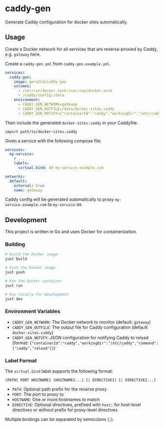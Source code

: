 # caddy-gen

Generate Caddy configuration for docker sites automatically.

## Usage

Create a Docker network for all services that are reverse-proxied by Caddy, e.g. `gateway` here.

Create a `caddy-gen.yml` from `caddy-gen.example.yml`.

```yaml
services:
  caddy-gen:
    image: gera2ld/caddy-gen
    volumes:
      - /var/run/docker.sock:/var/run/docker.sock
      - /caddy/config:/data
    environment:
      - CADDY_GEN_NETWORK=gateway
      - CADDY_GEN_OUTFILE=/data/docker-sites.caddy
      - CADDY_GEN_NOTIFY={"containerId":"caddy","workingDir":"/etc/caddy","command":["caddy","reload"]}
```

Then include the generated `docker-sites.caddy` in your Caddyfile.

```caddy
import path/to/docker-sites.caddy
```

Given a service with the following compose file:

```yaml
services:
  my-service:
    # ...
    labels:
      virtual.bind: 80 my-service.example.com

networks:
  default:
    external: true
    name: gateway
```

Caddy config will be generated automatically to proxy `my-service.example.com` to `my-service:80`.

## Development

This project is written in Go and uses Docker for containerization.

### Building

```bash
# Build the Docker image
just build

# Push the Docker image
just push

# Run the Docker container
just run

# Run locally for development
just dev
```

### Environment Variables

- `CADDY_GEN_NETWORK`: The Docker network to monitor (default: `gateway`)
- `CADDY_GEN_OUTFILE`: The output file for Caddy configuration (default: `docker-sites.caddy`)
- `CADDY_GEN_NOTIFY`: JSON configuration for notifying Caddy to reload (format: `{"containerId":"caddy","workingDir":"/etc/caddy","command":["caddy","reload"]}`)

### Label Format

The `virtual.bind` label supports the following format:

```
[PATH] PORT HOSTNAME1 [HOSTNAME2...] [| DIRECTIVE1] [| DIRECTIVE2...]
```

- `PATH`: Optional path prefix for the reverse proxy
- `PORT`: The port to proxy to
- `HOSTNAME`: One or more hostnames to match
- `DIRECTIVE`: Optional directives, prefixed with `host:` for host-level directives or without prefix for proxy-level directives

Multiple bindings can be separated by semicolons (`;`).
